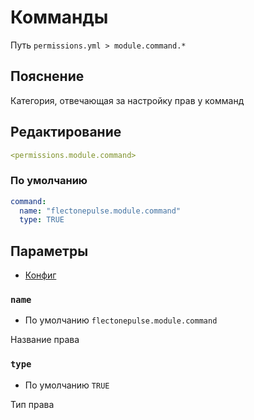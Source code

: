 # Комманды
Путь `permissions.yml > module.command.*`

## Пояснение
Категория, отвечающая за настройку прав у комманд

## Редактирование
```yaml
<permissions.module.command>
```

### По умолчанию
```yaml
command:
  name: "flectonepulse.module.command"
  type: TRUE
```

## Параметры

- [Конфиг](/en/config/module/command/)

### `name`
- По умолчанию `flectonepulse.module.command`

Название права

### `type`
- По умолчанию `TRUE`

Тип права

<!--@include: @/en/parts/permission.md-->

